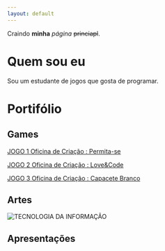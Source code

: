 ```yaml
---
layout: default
---
```


Craindo **minha** _página_ ~~princiapl~~.

# Quem sou eu

Sou um estudante de jogos que gosta de programar.

# Portifólio

## Games

[JOGO 1 Oficina de Criação : Permita-se](https://zevictor.github.io/Permita-se/)

[JOGO 2 Oficina de Criação : Love&Code](https://zevictor.github.io/Love&Code/)

[JOGO 3 Oficina de Criação : Capacete Branco](https://zevictor.github.io/CapWhite/)

## Artes

![TECNOLOGIA DA INFORMAÇÃO](http://piq.codeus.net/static/media/userpics/piq_131028_400x400.png)

## Apresentações


